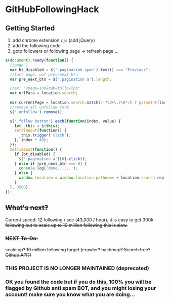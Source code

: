 # GitHubFollowingHack


## Getting Started

1. add chrome extension `cjs` (add jQuery)
2. add the following code
3. goto followers or following page -> refresh page ... 


```javascript
$(document).ready(function() {
  //page 1
  var bt_disabled = $('.pagination span').text() === "Previous";
  //last page, not prev/next btn
  var pre_next_btn = $('.pagination a').length;

  //ex: "?page=100&tab=following"
  var urlPara = location.search;
  
  var currentPage = location.search.match(/-?\d+\.?\d*/) ? parseInt(location.search.match(/-?\d+\.?\d*/)[0]) : 0;
  //remove all unfollow form
  $('.unfollow').remove();

  $('.follow button').each(function(index, value) {
    let _this = $(this);
    setTimeout(function() {
      _this.trigger('click');
    }, index * 40);
  });
  setTimeout(function() {
    if (bt_disabled) {
      $('.pagination a')[0].click();
    } else if (pre_next_btn === 0) {
      console.log('done......');
    } else {
      window.location = window.location.pathname + location.search.replace(currentPage, currentPage + 1);
    }
  }, 3500);
});


```

## ~~What's next?~~
~~Current speed: 12 following / sec (43,000 / hour), it is easy to get 300k following but to scale up to 10 million following this is slow.~~


### ~~NEXT To-Do:~~
~~scale up? 10 million following target (crawler? hashmap? Search tree? Github API?)~~


### THIS PROJECT IS NO LONGER MAINTAINED (deprecated)

### OK you found the code but if you do this, 100% you will be flagged by Github anti spam BOT, and you might losing your account! make sure you know what you are doing...
